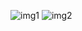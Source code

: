 ![img1](https://github.com/priyankagupta0/quick-draw/assets/88431384/8b76ed1b-8106-49a5-baf7-625222ba8cbe)
![img2](https://github.com/priyankagupta0/quick-draw/assets/88431384/b20f1bd8-0343-409a-8322-0356ba428fda)
